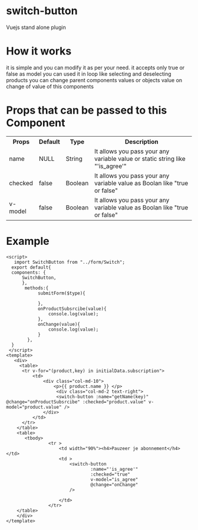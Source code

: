 # switch-button
Vuejs stand alone plugin 

# How it works 
it is simple and you can modify it as per your need.
it accepts only true or false as model you can used it in loop like selecting and deselecting products
you can change parent components values or objects value on change of value of this components

# Props that can be passed to this Component

<table>
     <tr> 
        <th>Props </th>
        <th>Default </th>
         <th>Type </th>
        <th>Description </th>
     </tr>   
     <tr>
          <td>name</td>
          <td>NULL </td>
          <td>String </td>
          <td>It allows you pass your any variable value or static string like "'is_agree'" </td>
     </tr>    
      <tr>
          <td>checked</td>
          <td>false </td>
          <td>Boolean </td>
          <td>It allows you pass your any variable value as Boolan like "true or false" </td>
     </tr>  
      <tr>
          <td>v-model</td>
          <td>false </td>
          <td>Boolean </td>
          <td>It allows you pass your any variable value as Boolan like "true or false" </td>
      </tr>  
</table>   

# Example
```
<script>
   import SwitchButton from "../form/Switch";
  export default{
  components: {
      SwitchButton,
      },
       methods:{
            submitForm($type){
               
            },
            onProductSubsrcibe(value){
                console.log(value);
            },
            onChange(value){
                console.log(value);
            }
        },
  }
 </script> 
<template>
   <div>
     <table>
      <tr v-for="(product,key) in initialData.subscription">
          <td>
              <div class="col-md-10">
                  <p>{{ product.name }} </p>
                   <div class="col-md-2 text-right">
                   <switch-button :name="getName(key)" @change="onProductSubsrcibe" :checked="product.value" v-model="product.value" />
              </div>
          </td>
      </tr>
    </table>
    <table>
       <tbody>
                <tr >
                    <td width="90%"><h4>Pauzeer je abonnement</h4></td>
                    <td >
                        <switch-button
                                :name="'is_agree'"
                                :checked="true"
                                v-model="is_agree"
                                @change="onChange"
                        />

                    </td>
                </tr>
    </table>
    </div>
</template>                
 ```               
